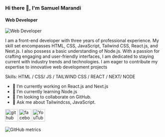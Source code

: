 ### Hi there 👋, I'm Samuel Marandi
#### Web Developer
![Web Developer](https://scontent.fdac152-1.fna.fbcdn.net/v/t39.30808-6/416348146_212549588590999_2046022071921973529_n.png?stp=dst-png_s960x960&_nc_cat=110&ccb=1-7&_nc_sid=783fdb&_nc_ohc=sWw7hdCSM3sAX-oKMu-&_nc_ht=scontent.fdac152-1.fna&oh=00_AfC-KYX7_gT9zWRLnft9Ag27beSTIirUlA-iGbFN86o-MQ&oe=65A13415)

I am a front-end developer with three years of professional experience. My skill set encompasses HTML, CSS, JavaScript, Tailwind CSS, React.js, and Next.js. I also possess a basic understanding of Node.js. With a passion for crafting engaging and user-friendly interfaces, I am dedicated to staying current with industry trends and technologies. I am eager to contribute my expertise to innovative web development projects

Skills:  HTML / CSS/  JS / TAILWIND CSS / REACT /  NEXT/ NODE

- 🔭 I’m currently working on React.js and Next.js 
- 🌱 I’m currently learning Node.js 
- 👯 I’m looking to collaborate on GitHub. 
- 💬 Ask me about Tailwindcss, JavaScript. 


[<img src='https://cdn.jsdelivr.net/npm/simple-icons@3.0.1/icons/github.svg' alt='github' height='40'>](https://github.com/https://github.com/marandisml)  [<img src='https://cdn.jsdelivr.net/npm/simple-icons@3.0.1/icons/facebook.svg' alt='facebook' height='40'>](https://www.facebook.com/https://www.facebook.com/marandism/)  [<img src='https://cdn.jsdelivr.net/npm/simple-icons@3.0.1/icons/youtube.svg' alt='YouTube' height='40'>](https://www.youtube.com/channel/https://www.youtube.com/@sm36023)  

![GitHub metrics](https://metrics.lecoq.io/https://github.com/marandisml)  

